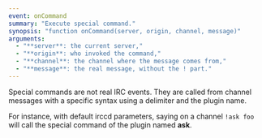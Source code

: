 ```yaml
---
event: onCommand
summary: "Execute special command."
synopsis: "function onCommand(server, origin, channel, message)"
arguments:
  - "**server**: the current server,"
  - "**origin**: who invoked the command,"
  - "**channel**: the channel where the message comes from,"
  - "**message**: the real message, without the ! part."
---
```


Special commands are not real IRC events. They are called from channel messages with a specific syntax using a delimiter
and the plugin name.

For instance, with default irccd parameters, saying on a channel `!ask foo` will call the special command of the plugin
named **ask**.
